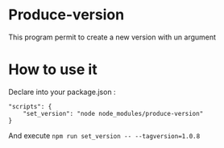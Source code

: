 # Produce-version
This program permit to create a new version with un argument

# How to use it
Declare into your package.json :
```
"scripts": {
    "set_version": "node node_modules/produce-version"
}
```
And execute `npm run set_version -- --tagversion=1.0.8`
